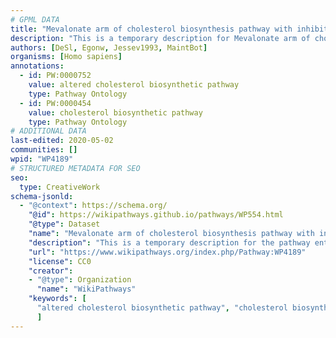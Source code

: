 ```yaml
---
# GPML DATA
title: "Mevalonate arm of cholesterol biosynthesis pathway with inhibitors"
description: "This is a temporary description for Mevalonate arm of cholesterol biosynthesis pathway with inhibitors"
authors: [DeSl, Egonw, Jessev1993, MaintBot]
organisms: [Homo sapiens]
annotations:
  - id: PW:0000752
    value: altered cholesterol biosynthetic pathway
    type: Pathway Ontology
  - id: PW:0000454
    value: cholesterol biosynthetic pathway
    type: Pathway Ontology
# ADDITIONAL DATA
last-edited: 2020-05-02
communities: []
wpid: "WP4189"
# STRUCTURED METADATA FOR SEO
seo:
  type: CreativeWork
schema-jsonld:
  - "@context": https://schema.org/
    "@id": https://wikipathways.github.io/pathways/WP554.html
    "@type": Dataset
    "name": "Mevalonate arm of cholesterol biosynthesis pathway with inhibitors"
    "description": "This is a temporary description for the pathway entitled: Mevalonate arm of cholesterol biosynthesis pathway with inhibitors"
    "url": "https://www.wikipathways.org/index.php/Pathway:WP4189"
    "license": CC0
    "creator":
    - "@type": Organization
      "name": "WikiPathways"
    "keywords": [
      "altered cholesterol biosynthetic pathway", "cholesterol biosynthetic pathway",
      ]
---
```

